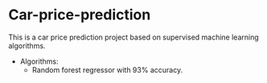 # Car-price-prediction
This is a car price prediction project based on supervised machine learning algorithms.
<br>
- Algorithms:
  - Random forest regressor with 93% accuracy.
